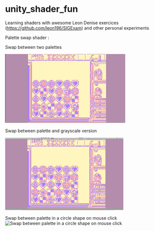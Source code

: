 # unity_shader_fun
Learning shaders with awesome Leon Denise exercices (https://github.com/leon196/SIGExam) and other personal experiments

Palette swap shader :

Swap between two palettes

<img src="images/palette_swap_test.gif" alt="Swap between two palettes">

Swap between palette and grayscale version

<img src="images/grayscale_swap.gif" alt="Swap between palette and grayscale version">

Swap between palette in a circle shape on mouse click
<img src="images/color_swap_on_click.gif.gif" alt="Swap between palette in a circle shape on mouse click">